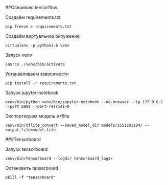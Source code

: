 ##Осваиваю tensorflow.

Создаём requirements.txt

`pip freeze > requirements.txt`

Создаём виртуальное окружение

`virtualenv -p python3.6 venv`

Запуск venv

`source ./venv/bin/activate`

Устанавливаем зависимости

`pip install -r requirements.txt`

Запуск jupyter-notebook

`venv/bin/python venv/bin/jupyter-notebook --no-browser --ip 127.0.0.1 --port 8888 --port-retries=0`

Экспортируем модель в tflite

`venv/bin/tflite_convert --saved_model_dir models/1551101184/ --output_file=model.lite`

###Tensorboard

Запуск tensorboard

`venv/bin/tensorboard --logdir tensorboard_logs/`

Остановить tensorboard

`pkill -f "tensorboard"`